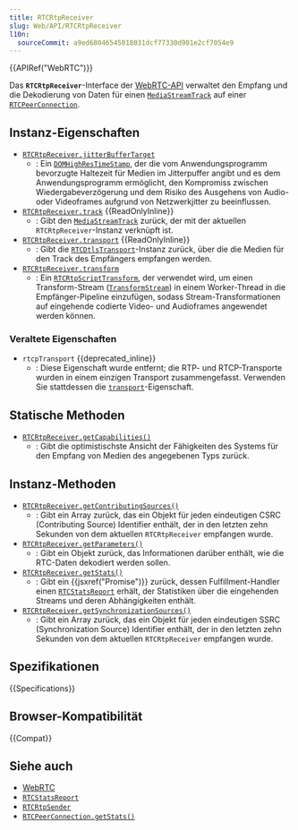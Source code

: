 ```yaml
---
title: RTCRtpReceiver
slug: Web/API/RTCRtpReceiver
l10n:
  sourceCommit: a9ed68046545018031dcf77330d901e2cf7054e9
---
```


{{APIRef("WebRTC")}}

Das **`RTCRtpReceiver`**-Interface der [WebRTC-API](/de/docs/Web/API/WebRTC_API) verwaltet den Empfang und die Dekodierung von Daten für einen [`MediaStreamTrack`](/de/docs/Web/API/MediaStreamTrack) auf einer [`RTCPeerConnection`](/de/docs/Web/API/RTCPeerConnection).

## Instanz-Eigenschaften

- [`RTCRtpReceiver.jitterBufferTarget`](/de/docs/Web/API/RTCRtpReceiver/jitterBufferTarget)
  - : Ein [`DOMHighResTimeStamp`](/de/docs/Web/API/DOMHighResTimeStamp), der die vom Anwendungsprogramm bevorzugte Haltezeit für Medien im Jitterpuffer angibt und es dem Anwendungsprogramm ermöglicht, den Kompromiss zwischen Wiedergabeverzögerung und dem Risiko des Ausgehens von Audio- oder Videoframes aufgrund von Netzwerkjitter zu beeinflussen.
- [`RTCRtpReceiver.track`](/de/docs/Web/API/RTCRtpReceiver/track) {{ReadOnlyInline}}
  - : Gibt den [`MediaStreamTrack`](/de/docs/Web/API/MediaStreamTrack) zurück, der mit der aktuellen `RTCRtpReceiver`-Instanz verknüpft ist.
- [`RTCRtpReceiver.transport`](/de/docs/Web/API/RTCRtpReceiver/transport) {{ReadOnlyInline}}
  - : Gibt die [`RTCDtlsTransport`](/de/docs/Web/API/RTCDtlsTransport)-Instanz zurück, über die die Medien für den Track des Empfängers empfangen werden.
- [`RTCRtpReceiver.transform`](/de/docs/Web/API/RTCRtpReceiver/transform)
  - : Ein [`RTCRtpScriptTransform`](/de/docs/Web/API/RTCRtpScriptTransform), der verwendet wird, um einen Transform-Stream ([`TransformStream`](/de/docs/Web/API/TransformStream)) in einem Worker-Thread in die Empfänger-Pipeline einzufügen, sodass Stream-Transformationen auf eingehende codierte Video- und Audioframes angewendet werden können.

### Veraltete Eigenschaften

- `rtcpTransport` {{deprecated_inline}}
  - : Diese Eigenschaft wurde entfernt; die RTP- und RTCP-Transporte wurden in einem einzigen Transport zusammengefasst. Verwenden Sie stattdessen die [`transport`](/de/docs/Web/API/RTCRtpReceiver/transport)-Eigenschaft.

## Statische Methoden

- [`RTCRtpReceiver.getCapabilities()`](/de/docs/Web/API/RTCRtpReceiver/getCapabilities_static)
  - : Gibt die optimistischste Ansicht der Fähigkeiten des Systems für den Empfang von Medien des angegebenen Typs zurück.

## Instanz-Methoden

- [`RTCRtpReceiver.getContributingSources()`](/de/docs/Web/API/RTCRtpReceiver/getContributingSources)
  - : Gibt ein Array zurück, das ein Objekt für jeden eindeutigen CSRC (Contributing Source) Identifier enthält, der in den letzten zehn Sekunden von dem aktuellen `RTCRtpReceiver` empfangen wurde.
- [`RTCRtpReceiver.getParameters()`](/de/docs/Web/API/RTCRtpReceiver/getParameters)
  - : Gibt ein Objekt zurück, das Informationen darüber enthält, wie die RTC-Daten dekodiert werden sollen.
- [`RTCRtpReceiver.getStats()`](/de/docs/Web/API/RTCRtpReceiver/getStats)
  - : Gibt ein {{jsxref("Promise")}} zurück, dessen Fulfillment-Handler einen [`RTCStatsReport`](/de/docs/Web/API/RTCStatsReport) erhält, der Statistiken über die eingehenden Streams und deren Abhängigkeiten enthält.
- [`RTCRtpReceiver.getSynchronizationSources()`](/de/docs/Web/API/RTCRtpReceiver/getSynchronizationSources)
  - : Gibt ein Array zurück, das ein Objekt für jeden eindeutigen SSRC (Synchronization Source) Identifier enthält, der in den letzten zehn Sekunden von dem aktuellen `RTCRtpReceiver` empfangen wurde.

## Spezifikationen

{{Specifications}}

## Browser-Kompatibilität

{{Compat}}

## Siehe auch

- [WebRTC](/de/docs/Web/API/WebRTC_API)
- [`RTCStatsReport`](/de/docs/Web/API/RTCStatsReport)
- [`RTCRtpSender`](/de/docs/Web/API/RTCRtpSender)
- [`RTCPeerConnection.getStats()`](/de/docs/Web/API/RTCPeerConnection/getStats)
